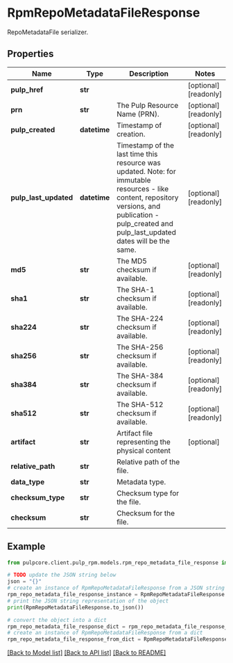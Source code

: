 # RpmRepoMetadataFileResponse

RepoMetadataFile serializer.

## Properties

Name | Type | Description | Notes
------------ | ------------- | ------------- | -------------
**pulp_href** | **str** |  | [optional] [readonly] 
**prn** | **str** | The Pulp Resource Name (PRN). | [optional] [readonly] 
**pulp_created** | **datetime** | Timestamp of creation. | [optional] [readonly] 
**pulp_last_updated** | **datetime** | Timestamp of the last time this resource was updated. Note: for immutable resources - like content, repository versions, and publication - pulp_created and pulp_last_updated dates will be the same. | [optional] [readonly] 
**md5** | **str** | The MD5 checksum if available. | [optional] [readonly] 
**sha1** | **str** | The SHA-1 checksum if available. | [optional] [readonly] 
**sha224** | **str** | The SHA-224 checksum if available. | [optional] [readonly] 
**sha256** | **str** | The SHA-256 checksum if available. | [optional] [readonly] 
**sha384** | **str** | The SHA-384 checksum if available. | [optional] [readonly] 
**sha512** | **str** | The SHA-512 checksum if available. | [optional] [readonly] 
**artifact** | **str** | Artifact file representing the physical content | [optional] 
**relative_path** | **str** | Relative path of the file. | 
**data_type** | **str** | Metadata type. | 
**checksum_type** | **str** | Checksum type for the file. | 
**checksum** | **str** | Checksum for the file. | 

## Example

```python
from pulpcore.client.pulp_rpm.models.rpm_repo_metadata_file_response import RpmRepoMetadataFileResponse

# TODO update the JSON string below
json = "{}"
# create an instance of RpmRepoMetadataFileResponse from a JSON string
rpm_repo_metadata_file_response_instance = RpmRepoMetadataFileResponse.from_json(json)
# print the JSON string representation of the object
print(RpmRepoMetadataFileResponse.to_json())

# convert the object into a dict
rpm_repo_metadata_file_response_dict = rpm_repo_metadata_file_response_instance.to_dict()
# create an instance of RpmRepoMetadataFileResponse from a dict
rpm_repo_metadata_file_response_from_dict = RpmRepoMetadataFileResponse.from_dict(rpm_repo_metadata_file_response_dict)
```
[[Back to Model list]](../README.md#documentation-for-models) [[Back to API list]](../README.md#documentation-for-api-endpoints) [[Back to README]](../README.md)


